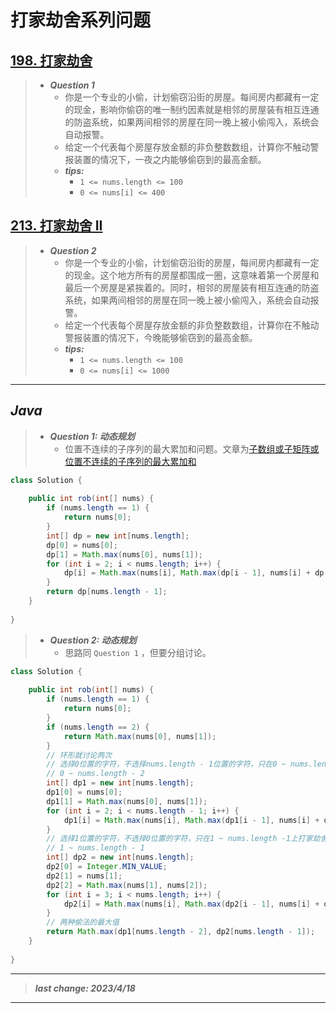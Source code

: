# 打家劫舍系列问题

## [198. 打家劫舍](https://leetcode.cn/problems/house-robber/)

> - ***Question 1***
>   - 你是一个专业的小偷，计划偷窃沿街的房屋。每间房内都藏有一定的现金，影响你偷窃的唯一制约因素就是相邻的房屋装有相互连通的防盗系统，如果两间相邻的房屋在同一晚上被小偷闯入，系统会自动报警。
>   - 给定一个代表每个房屋存放金额的非负整数数组，计算你不触动警报装置的情况下，一夜之内能够偷窃到的最高金额。
>   - ***tips:***
>     - `1 <= nums.length <= 100`
>     - `0 <= nums[i] <= 400`

## [213. 打家劫舍 II](https://leetcode.cn/problems/house-robber-ii/)

> - ***Question 2***
>   - 你是一个专业的小偷，计划偷窃沿街的房屋，每间房内都藏有一定的现金。这个地方所有的房屋都围成一圈，这意味着第一个房屋和最后一个房屋是紧挨着的。同时，相邻的房屋装有相互连通的防盗系统，如果两间相邻的房屋在同一晚上被小偷闯入，系统会自动报警。
>   - 给定一个代表每个房屋存放金额的非负整数数组，计算你在不触动警报装置的情况下，今晚能够偷窃到的最高金额。
>   - ***tips:***
>     - `1 <= nums.length <= 100`
>     - `0 <= nums[i] <= 1000`

---

## *Java*

> - ***Question 1: 动态规划***
>   - 位置不连续的子序列的最大累加和问题。文章为[子数组或子矩阵或位置不连续的子序列的最大累加和](../动态规划和一些较难的递归/子数组或子矩阵或位置不连续的子序列的最大累加和.md)

```java
class Solution {
    
    public int rob(int[] nums) {
        if (nums.length == 1) {
            return nums[0];
        }
        int[] dp = new int[nums.length];
        dp[0] = nums[0];
        dp[1] = Math.max(nums[0], nums[1]);
        for (int i = 2; i < nums.length; i++) {
            dp[i] = Math.max(nums[i], Math.max(dp[i - 1], nums[i] + dp[i - 2]));
        }
        return dp[nums.length - 1];
    }
    
}
```

> - ***Question 2: 动态规划***
>   - 思路同 `Question 1` ，但要分组讨论。

```java
class Solution {
    
    public int rob(int[] nums) {
        if (nums.length == 1) {
            return nums[0];
        }
        if (nums.length == 2) {
            return Math.max(nums[0], nums[1]);
        }
        // 环形就讨论两次
        // 选择0位置的字符，不选择nums.length - 1位置的字符，只在0 ~ nums.length - 2上打家劫舍
        // 0 ~ nums.length - 2
        int[] dp1 = new int[nums.length];
        dp1[0] = nums[0];
        dp1[1] = Math.max(nums[0], nums[1]);
        for (int i = 2; i < nums.length - 1; i++) {
            dp1[i] = Math.max(nums[i], Math.max(dp1[i - 1], nums[i] + dp1[i - 2]));
        }
        // 选择1位置的字符，不选择0位置的字符，只在1 ~ nums.length -1上打家劫舍
        // 1 ~ nums.length - 1
        int[] dp2 = new int[nums.length];
        dp2[0] = Integer.MIN_VALUE;
        dp2[1] = nums[1];
        dp2[2] = Math.max(nums[1], nums[2]);
        for (int i = 3; i < nums.length; i++) {
            dp2[i] = Math.max(nums[i], Math.max(dp2[i - 1], nums[i] + dp2[i - 2]));
        }
        // 两种偷法的最大值
        return Math.max(dp1[nums.length - 2], dp2[nums.length - 1]);
    }
    
}
```

---

> ***last change: 2023/4/18***

---
